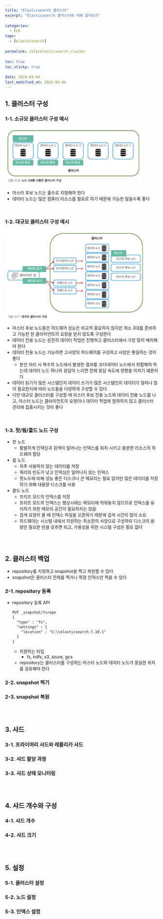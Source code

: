```yaml
---
title: "Elasticsearch 클러스터"
excerpt: "Elasticsearch 클러스터에 대해 알아보자"

categories:
  - ELK
tags:
  - [elasticsearch]

permalink: /elk/elasticsearch-cluster

toc: true
toc_sticky: true

date: 2024-04-04
last_modified_at: 2024-04-04
---
```


## 1. 클러스터 구성
### 1-1. 소규모 클러스터 구성 예시
![programing-environment-architecture](../assets/images/posts-img/elasticsearch-cluster-1.jpg)
- 마스터 후보 노드는 홀수로 지정해야 한다
- 데이터 노드는 많은 컴퓨터 리소스를 필요로 하기 때문에 가능한 많을수록 좋다

<br>

### 1-2. 대규모 클러스터  구성 예시
![programing-environment-architecture](../assets/images/posts-img/elasticsearch-cluster-2.jpg)
- 마스터 후보 노드들은 하드웨어 성능은 비교적 중요하지 않지만 최소 3대를 준비하고 가능한 한 클라이언트의 요청을 받지 않도록 구성한다
- 데이터 전용 노드는 온전히 데이터 작업만 진행하고 클러스터에서 가장 많이 배치해야 한다
- 데이터 전용 노드는 가능하면 고사양의 하드웨어를 구성하고 사양은 통일하는 것이 좋다
  - 분산 처리 시 복수의 노드에서 발생한 결과를 코디네이터 노드에서 취합해야 하는데 데이터 노드 하나의 응답이 느리면 전체 응답 속도에 영향을 미치기 떄문이다
- 데이터 읽기가 많은 시스템인지 데이터 쓰기가 많은 시스템인지 데이터가 얼마나 많이 필요한지에 따라 노드들을 다양하게 구성할 수 있다
- 다만 대규모 클러스터를 구성할 때 마스터 후보 전용 노드와 데이터 전용 노드를 나고, 마스터 노드는 클라이언트의 요청이나 데이터 작업에 참여하지 않고 클러스터 관리에 집중시키는 것이 좋다

<br>

### 1-3. 핫/웜/콜드 노드 구성
- 핫 노드
  - 활발하게 인덱싱과 검색이 일어나는 인덱스를 위치 시키고 충분한 리소스의 하드웨어 할당
- 웜 노드
  - 자주 사용하지 않는 데이터를 저장
  - 쿼리의 빈도가 낮고 인덱싱은 일어나지 않는 인덱스
  - 핫노드에 비해 성능 좋은 디스크나 큰 메모리는 필요 없지만 많은 데이터를 저장하기 위해 대용량 디스크를 사용
- 콜드 노드
  - 프리즈 모드의 인덱스를 저장
  - 프리즈 모드의 인덱스는 평상시에는 메모리에 띄워놓지 않으므로 인덱스를 유지하기 위한 메모리 공간이 필요하지는 않음
  - 검색 요청이 올 때 인덱스 파일을 오픈하기 때문에 검색 시간이 많이 소요
  - 하드웨어는 시스템 내에서 지원하는 최소한의 사양으로 구성하되 디스크의 용량만 필요한 만큼 갖추면 되고, 가용성을 위한 시스템 구성은 필요 없다

<br>
<br>

## 2. 클러스터 백업
- repository를 지정하고 snapshot을 찍고 복원할 수 있다
- snapshot은 클러스터 전체를 찍거나 특정 인덱스만 찍을 수 있다

### 2-1. repository 등록
- repository 등록 API
  ``` 
  PUT _snapshot/fsrepo
  {
    "type" : "fs",
    "settings" : {
      "location" : "C:\\elasticsearch-7.10.1"
    }
  }
  ```
  - 지원하는 타입
    - fs, hdfs, s3, azure, gcs
  - repository는 클러스터를 구성하는 마스터 노드와 데이터 노드가 동일한 위치를 공유해야 한다

### 2-2. snapshot 찍기
### 2-3. snapshot 복원

<br>
<br>

## 3. 샤드
### 3-1. 프라이머리 샤드와 레플리카 샤드
### 3-2. 샤드 할당 과정
### 3-3. 샤드 상태 모니터링

<br>
<br>

## 4. 샤드 개수와 구성
### 4-1. 샤드 개수
### 4-2. 샤드 크기

<br>
<br>

## 5. 설정
### 5-1. 클러스터 설정
### 5-2. 노드 설정
### 5-3. 인덱스 설정
